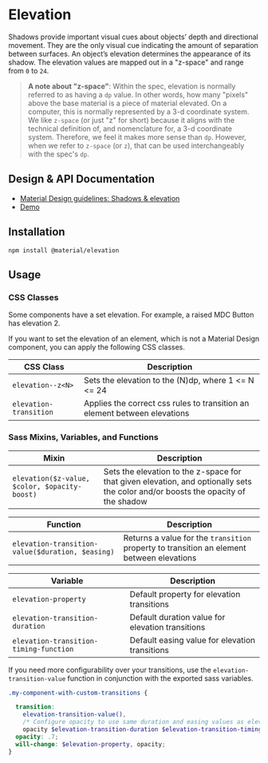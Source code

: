 <!--docs:
title: "Elevation"
layout: detail
section: components
excerpt: "Shadows and elevation as Sass mixins and CSS classes."
iconId: shadow
path: /catalog/elevation/
-->

# Elevation

<!--<div class="article__asset">
  <a class="article__asset-link"
     href="https://material-components-web.appspot.com/elevation.html">
    <img src="{{ site.rootpath }}/images/mdc_web_screenshots/elevation.png" width="247" alt="Elevation screenshot">
  </a>
</div>-->

Shadows provide important visual cues about objects’ depth and directional movement. They are the only visual cue indicating the amount of separation between surfaces. An object’s elevation determines the appearance of its shadow. The elevation values are mapped out in a "z-space" and range from `0` to `24`.

> **A note about "z-space"**: Within the spec, elevation is normally referred to as having a `dp` value. In other words, how many "pixels" above the base material is a piece of material elevated. On a computer, this is normally represented by a 3-d coordinate system. We like `z-space` (or just "z" for short) because it aligns with the technical definition of, and nomenclature for, a 3-d coordinate system. Therefore, we feel it makes more sense than `dp`. However, when we refer to `z-space` (or `z`), that can be used interchangeably with the spec's `dp`.

## Design & API Documentation

<ul class="icon-list">
  <li class="icon-list-item icon-list-item--spec">
    <a href="https://material.io/go/design-elevation">Material Design guidelines: Shadows & elevation</a>
  </li>
  <li class="icon-list-item icon-list-item--link">
    <a href="https://material-components-web.appspot.com/elevation.html">Demo</a>
  </li>
</ul>

## Installation

```
npm install @material/elevation
```

## Usage

### CSS Classes

Some components have a set elevation. For example, a raised MDC Button has elevation 2.

If you want to set the elevation of an element, which is not a Material Design component, you
can apply the following CSS classes.

CSS Class | Description
--- | ---
`elevation--z<N>` | Sets the elevation to the (N)dp, where 1 <= N <= 24
`elevation-transition` | Applies the correct css rules to transition an element between elevations

### Sass Mixins, Variables, and Functions

Mixin | Description
--- | ---
`elevation($z-value, $color, $opacity-boost)` | Sets the elevation to the z-space for that given elevation, and optionally sets the color and/or boosts the opacity of the shadow

Function | Description
--- | ---
`elevation-transition-value($duration, $easing)` | Returns a value for the `transition` property to transition an element between elevations

Variable | Description
--- | ---
`elevation-property` | Default property for elevation transitions
`elevation-transition-duration` | Default duration value for elevation transitions
`elevation-transition-timing-function` | Default easing value for elevation transitions

If you need more configurability over your transitions, use the `elevation-transition-value` function in conjunction with the exported sass variables.

```scss
.my-component-with-custom-transitions {

  transition:
    elevation-transition-value(),
    /* Configure opacity to use same duration and easing values as elevation */
    opacity $elevation-transition-duration $elevation-transition-timing-function;
  opacity: .7;
  will-change: $elevation-property, opacity;
}
```
